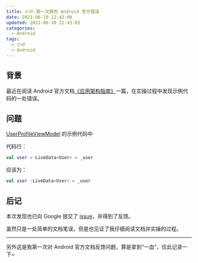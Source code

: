 ```yaml
---
title: 小计-第一次报告 Android 官方错误
date: 2021-06-10 22:43:00
updated: 2021-06-10 22:43:03
categories:
  - Android
tags:
  - 小计
  - Android
---
```


## 背景

最近在阅读 Android 官方文档[《应用架构指南》](https://developer.android.com/jetpack/guide)一篇，在实操过程中发现示例代码的一处错误。

## 问题

[UserProfileViewModel](https://developer.android.com/jetpack/guide#connect-viewmodel-repository) 的示例代码中

代码行：

```kotlin
val user = LiveData<User> = _user
```

应该为：

```kotlin
val user :LiveData<User> = _user
```

## 后记

本次发现也已向 Google 提交了 [issue](https://issuetracker.google.com/issues/190329948)，并得到了反馈。

虽然只是一处简单的文档笔误，但是也见证了我仔细阅读文档并实操的过程。

---

另外这是我第一次对 Android 官方文档反馈问题，算是拿到“一血”，仅此记录一下~
